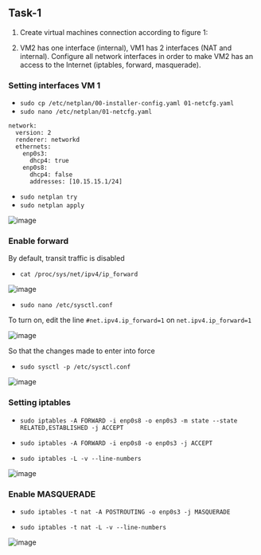 ## Task-1 ##
1. Create virtual machines connection according to figure 1:




2. VM2 has one interface (internal), VM1 has 2 interfaces (NAT and internal). Configure all network
   interfaces in order to make VM2 has an access to the Internet (iptables, forward, masquerade).

### Setting interfaces VM 1 ###

- `sudo cp /etc/netplan/00-installer-config.yaml 01-netcfg.yaml`
- `sudo nano /etc/netplan/01-netcfg.yaml`

```# This is the network config written by 'subiquity'
network:
  version: 2
  renderer: networkd
  ethernets:
    enp0s3:
      dhcp4: true
    enp0s8:
      dhcp4: false
      addresses: [10.15.15.1/24]
```
- `sudo netplan try`
- `sudo netplan apply`


![image](https://github.com/pronetware-it/DevOps_for_Unix/blob/main/linux-network/Task-1/1.gif)

### Enable forward ###

By default, transit traffic is disabled

- `cat /proc/sys/net/ipv4/ip_forward`

![image](https://github.com/pronetware-it/DevOps_for_Unix/blob/main/linux-network/Task-1/3.gif)

- `sudo nano /etc/sysctl.conf`

To turn on, edit the line `#net.ipv4.ip_forward=1` on `net.ipv4.ip_forward=1`

![image](https://github.com/pronetware-it/DevOps_for_Unix/blob/main/linux-network/Task-1/4.gif)

So that the changes made to enter into force

- `sudo sysctl -p /etc/sysctl.conf`

![image](https://github.com/pronetware-it/DevOps_for_Unix/blob/main/linux-network/Task-1/5.gif)

### Setting iptables ###

- `sudo iptables -A FORWARD -i enp0s8 -o enp0s3 -m state --state RELATED,ESTABLISHED -j ACCEPT`
- `sudo iptables -A FORWARD -i enp0s8 -o enp0s3 -j ACCEPT`

- `sudo iptables -L -v --line-numbers`

![image](https://github.com/pronetware-it/DevOps_for_Unix/blob/main/linux-network/Task-1/6.gif)

### Enable MASQUERADE ###

- `sudo iptables -t nat -A POSTROUTING -o enp0s3 -j MASQUERADE`

- `sudo iptables -t nat -L -v --line-numbers`

![image](https://github.com/pronetware-it/DevOps_for_Unix/blob/main/linux-network/Task-1/7.gif)
